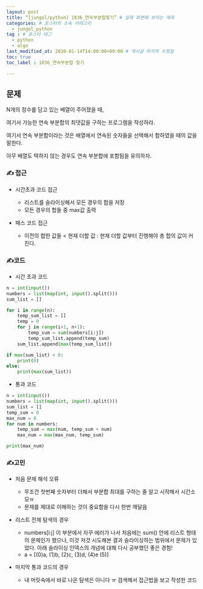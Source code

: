 ```yaml
---
layout: post
title: “[jungol/python] 1836_연속부분합찾기” # 실제 화면에 보이는 제목
categories: # 포스터의 소속 카테고리
  - jungol_python
tag : # 포스터 태그
  - python 
  -	algo
last_modified_at: 2020-01-14T14:00:00+09:00 # 게시글 마지막 수정일
toc: true
toc_label : 1836_연속부분합 찾기

---
```


## 문제 

N개의 정수를 담고 있는 배열이 주어졌을 때, 

여기서 가능한 연속 부분합의 최댓값을 구하는 프로그램을 작성하라.

 

여기서 연속 부분합이라는 것은 배열에서 연속된 숫자들을 선택해서 합하였을 때의 값을 말한다. 

아무 배열도 택하지 않는 경우도 연속 부분합에 포함됨을 유의하자.



### ✍ 접근

- 시간초과 코드 접근

  - 리스트를 슬라이싱해서 모든 경우의 합을 저장
  - 모든 경우의 합들 중 max값 출력

- 패스 코드 접근

  - 이전의 합한 값들 < 현재 더할 값 : 현재 더할 값부터 진행해야 총 합의 값이 커진다.
  

### ✍코드

- 시간 초과 코드 

```python
n = int(input())
numbers = list(map(int, input().split()))
sum_list = []

for i in range(n):
    temp_sum_list = []
    temp = 0
    for j in range(i+1, n+1):
        temp_sum = sum(numbers[i:j])
        temp_sum_list.append(temp_sum)
    sum_list.append(max(temp_sum_list))

if max(sum_list) < 0:
    print(0)
else:
    print(max(sum_list))
```

- 통과 코드

```python
n = int(input())
numbers = list(map(int, input().split()))
sum_list = []
temp_sum = 0
max_num = 0
for num in numbers:
    temp_sum = max(num, temp_sum + num)
    max_num = max(max_num, temp_sum)

print(max_num)
```



### ✍고민

- 처음 문제 해석 오류 
  - 무조건 첫번째 숫자부터 더해서 부분합 최대를 구하는 줄 알고 시작해서 시간소모ㅠ
  - 문제를 제대로 이해하는 것이 중요함을 다시 한번 깨달음
- 리스트 전체 탐색의 경우
  - numbers[i:j] 이 부분에서 자꾸 에러가 나서 처음에는 sum() 안에 리스트 형태의 문제인가 했으나, 이것 저것 시도해본 결과 슬라이싱하는 범위에서 문제가 있었다. 아래 슬라이싱 인덱스의 개념에 대해 다시 공부했던 좋은 경험!
  - a =  [(0)a, (1)b, (2)c, (3)d, (4)e (5)]

- 마지막 통과 코드의 경우
  - 내 머릿속에서 바로 나온 탐색은 아니다 ㅠ 검색해서 접근법을 보고 작성한 코드
